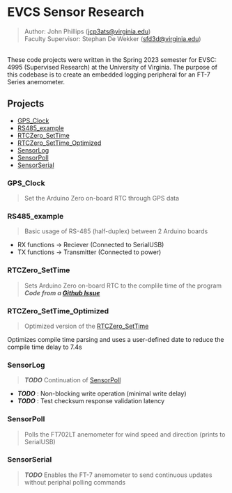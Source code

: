 # EVCS Sensor Research

>Author: John Phillips (jcp3ats@virginia.edu) <br>
Faculty Supervisor: Stephan De Wekker (sfd3d@virginia.edu)
<br>
These code projects were written in the Spring 2023 semester for EVSC: 4995 (Supervised Research) at the University of Virginia.  The purpose of this codebase is to create an embedded logging peripheral for an FT-7 Series anemometer.


## Projects
* [GPS_Clock](#gps_clock)
* [RS485_example](#rs485_example)
* [RTCZero_SetTime](#rtczero_settime)
* [RTCZero_SetTime_Optimized](#rtczero_settime_optimized)
* [SensorLog](#sensorlog)
* [SensorPoll](#sensorpoll)
* [SensorSerial](#sensorserial)

### GPS_Clock

> Set the Arduino Zero on-board RTC through GPS data

### RS485_example
> Basic usage of RS-485 (half-duplex) between 2 Arduino boards
- RX functions -> Reciever (Connected to SerialUSB)
- TX functions -> Transmitter (Connected to power)

### RTCZero_SetTime
> Sets Arduino Zero on-board RTC to the complile time of the program <br>
***Code from a [Github Issue](https://github.com/arduino-libraries/RTCZero/issues/53)***

### RTCZero_SetTime_Optimized
> Optimized version of the [RTCZero_SetTime](#rtczero_settime)

Optimizes compile time parsing and uses a user-defined date to reduce the compile time delay to 7.4s

### SensorLog
> ***TODO*** Continuation of [SensorPoll](#sensorpoll)
- ***TODO*** : Non-blocking write operation (minimal write delay)
- ***TODO*** : Test checksum response validation latency

### SensorPoll
> Polls the FT702LT anemometer for wind speed and direction (prints to SerialUSB)

### SensorSerial
> ***TODO*** Enables the FT-7 anemometer to send continuous updates without periphal polling commands
